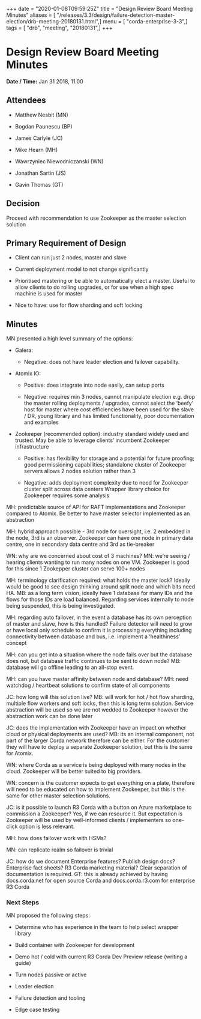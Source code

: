 +++
date = "2020-01-08T09:59:25Z"
title = "Design Review Board Meeting Minutes"
aliases = [ "/releases/3.3/design/failure-detection-master-election/drb-meeting-20180131.html",]
menu = [ "corda-enterprise-3-3",]
tags = [ "drb", "meeting", "20180131",]
+++


# Design Review Board Meeting Minutes

**Date / Time:** Jan 31 2018, 11.00


## Attendees


* Matthew Nesbit (MN)


* Bogdan Paunescu (BP)


* James Carlyle (JC)


* Mike Hearn (MH)


* Wawrzyniec Niewodniczanski (WN)


* Jonathan Sartin (JS)


* Gavin Thomas (GT)



## **Decision**

Proceed with recommendation to use Zookeeper as the master selection solution


## **Primary Requirement of Design**


* Client can run just 2 nodes, master and slave


* Current deployment model to not change significantly


* Prioritised mastering or be able to automatically elect a master. Useful to allow clients to do rolling upgrades, or for use when a high spec machine is used for master


* Nice to have: use for flow sharding and soft locking



## **Minutes**

MN presented a high level summary of the options:


* Galera:


    * Negative: does not have leader election and failover capability.



* Atomix IO:


    * Positive: does integrate into node easily, can setup ports


    * Negative: requires min 3 nodes, cannot manipulate election e.g. drop the master rolling deployments / upgrades, cannot select the ‘beefy’ host for master where cost efficiencies have been used for the slave / DR, young library and has limited functionality, poor documentation and examples



* Zookeeper (recommended option): industry standard widely used and trusted. May be able to leverage clients’ incumbent Zookeeper infrastructure


    * Positive: has flexibility for storage and a potential for future proofing; good permissioning capabilities; standalone cluster of Zookeeper servers allows 2 nodes solution rather than 3


    * Negative: adds deployment complexity due to need for Zookeeper cluster split across data centers
                                Wrapper library choice for Zookeeper requires some analysis



MH: predictable source of API for RAFT implementations and Zookeeper compared to Atomix. Be better to have master
                selector implemented as an abstraction

MH: hybrid approach possible - 3rd node for oversight, i.e. 2 embedded in the node, 3rd is an observer. Zookeeper can
                have one node in primary data centre, one in secondary data centre and 3rd as tie-breaker

WN: why are we concerned about cost of 3 machines? MN: we’re seeing / hearing clients wanting to run many nodes on one
                VM. Zookeeper is good for this since 1 Zookepper cluster can serve 100+ nodes

MH: terminology clarification required: what holds the master lock? Ideally would be good to see design thinking around
                split node and which bits need HA. MB: as a long term vision, ideally have 1 database for many IDs and the flows for
                those IDs are load balanced. Regarding services internally to node being suspended, this is being investigated.

MH: regarding auto failover, in the event a database has its own perception of master and slave, how is this handled?
                Failure detector will need to grow or have local only schedule to confirm it is processing everything including
                connectivity between database and bus, i.e. implement a ‘healthiness’ concept

MH: can you get into a situation where the node fails over but the database does not, but database traffic continues to
                be sent to down node? MB: database will go offline leading to an all-stop event.

MH: can you have master affinity between node and database? MH: need watchdog / heartbeat solutions to confirm state of
                all components

JC: how long will this solution live? MB: will work for hot / hot flow sharding, multiple flow workers and soft locks,
                then this is long term solution. Service abstraction will be used so we are not wedded to Zookeeper however the
                abstraction work can be done later

JC: does the implementation with Zookeeper have an impact on whether cloud or physical deployments are used? MB: its an
                internal component, not part of the larger Corda network therefore can be either. For the customer they will have to
                deploy a separate Zookeeper solution, but this is the same for Atomix.

WN: where Corda as a service is being deployed with many nodes in the cloud. Zookeeper will be better suited to big
                providers.

WN: concern is the customer expects to get everything on a plate, therefore will need to be educated on how to implement
                Zookeeper, but this is the same for other master selection solutions.

JC: is it possible to launch R3 Corda with a button on Azure marketplace to commission a Zookeeper? Yes, if we can
                resource it. But expectation is Zookeeper will be used by well-informed clients / implementers so one-click option is
                less relevant.

MH: how does failover work with HSMs?

MN: can replicate realm so failover is trivial

JC: how do we document Enterprise features? Publish design docs? Enterprise fact sheets? R3 Corda marketing material?
                Clear separation of documentation is required. GT: this is already achieved by having docs.corda.net for open source
                Corda and docs.corda.r3.com for enterprise R3 Corda


### Next Steps

MN proposed the following steps:


* Determine who has experience in the team to help select wrapper library


* Build container with Zookeeper for development


* Demo hot / cold with current R3 Corda Dev Preview release (writing a guide)


* Turn nodes passive or active


* Leader election


* Failure detection and tooling


* Edge case testing



